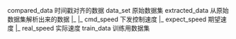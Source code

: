 compared_data 时间戳对齐的数据
data_set 原始数据集
extracted_data 从原始数据集解析出来的数据
|_
  |_ cmd_speed 下发控制速度
  |_ expect_speed 期望速度
  |_ real_speed 实际速度
train_data 训练用数据集